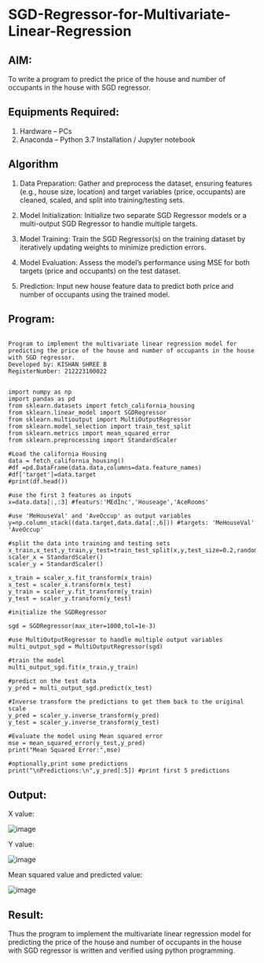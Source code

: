 # SGD-Regressor-for-Multivariate-Linear-Regression

## AIM:
To write a program to predict the price of the house and number of occupants in the house with SGD regressor.

## Equipments Required:
1. Hardware – PCs
2. Anaconda – Python 3.7 Installation / Jupyter notebook

## Algorithm
1. Data Preparation: Gather and preprocess the dataset, ensuring features (e.g., house size, location) and target variables (price, occupants) are cleaned, scaled, and split into training/testing sets.

2. Model Initialization: Initialize two separate SGD Regressor models or a multi-output SGD Regressor to handle multiple targets.

3. Model Training: Train the SGD Regressor(s) on the training dataset by iteratively updating weights to minimize prediction errors.

4. Model Evaluation: Assess the model’s performance using MSE for both targets (price and occupants) on the test dataset.

5. Prediction: Input new house feature data to predict both price and number of occupants using the trained model.


## Program:
```

Program to implement the multivariate linear regression model for predicting the price of the house and number of occupants in the house with SGD regressor.
Developed by: KISHAN SHREE B
RegisterNumber: 212223100022


import numpy as np
import pandas as pd
from sklearn.datasets import fetch_california_housing
from sklearn.linear_model import SGDRegressor
from sklearn.multioutput import MultiOutputRegressor
from sklearn.model_selection import train_test_split
from sklearn.metrics import mean_squared_error
from sklearn.preprocessing import StandardScaler

#Load the california Housing 
data = fetch_california_housing()
#df =pd.DataFrame(data.data,columns=data.feature_names)
#df['target']=data.target
#print(df.head())

#use the first 3 features as inputs
x=data.data[:,:3] #featurs:'MEdInc','Houseage','AceRooms'

#use 'MeHouseVal' and 'AveOccup' as output variables
y=np.column_stack((data.target,data.data[:,6])) #targets: 'MeHouseVal' 'AveOccup'

#split the data into training and testing sets
x_train,x_test,y_train,y_test=train_test_split(x,y,test_size=0.2,random_state=42)
scaler_x = StandardScaler()
scaler_y = StandardScaler()

x_train = scaler_x.fit_transform(x_train)
x_test = scaler_x.transform(x_test)
y_train = scaler_y.fit_transform(y_train)
y_test = scaler_y.transform(y_test)

#initialize the SGDRegressor

sgd = SGDRegressor(max_iter=1000,tol=1e-3)

#use MultiOutputRegressor to handle multiple output variables
multi_output_sgd = MultiOutputRegressor(sgd)

#train the model
multi_output_sgd.fit(x_train,y_train)

#predict on the test data
y_pred = multi_output_sgd.predict(x_test)

#Inverse transform the predictions to get them back to the original scale
y_pred = scaler_y.inverse_transform(y_pred)
y_test = scaler_y.inverse_transform(y_test)

#Evaluate the model using Mean squared error
mse = mean_squared_error(y_test,y_pred)
print("Mean Squared Error:",mse)

#optionally,print some predictions
print("\nPredictions:\n",y_pred[:5]) #print first 5 predictions
```

## Output:
X value:

![image](https://github.com/user-attachments/assets/aba170bb-95c2-496f-aed5-232ef40cbb5a)

 Y value:
 
 ![image](https://github.com/user-attachments/assets/980ae798-067d-4d75-b1e1-c287257186b6)
 
Mean squared value and predicted value:

![image](https://github.com/user-attachments/assets/9ddb4be8-2d60-4e9f-adc1-f16e680fd0f3)


## Result:
Thus the program to implement the multivariate linear regression model for predicting the price of the house and number of occupants in the house with SGD regressor is written and verified using python programming.
